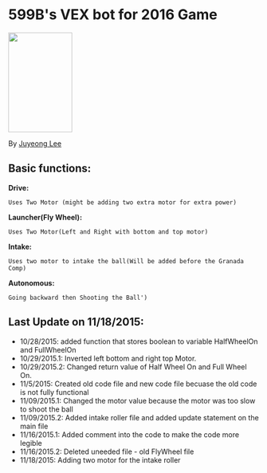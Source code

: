 # 599B's VEX bot for 2016 Game

<img src="https://www.robotevents.com/vexawards/vexrwc.png" style="width:128px; height:200px">

By [Juyeong Lee](https://github.com/khungryapple)

## Basic functions:

<b>Drive:</b>
```erb
Uses Two Motor (might be adding two extra motor for extra power)
```
<b>Launcher(Fly Wheel):</b> 
```erb
Uses Two Motor(Left and Right with bottom and top motor)
```
<b>Intake:</b>
```erb
Uses two motor to intake the ball(Will be added before the Granada Comp)
```
<b>Autonomous:</b>
```erb
Going backward then Shooting the Ball')
```
## Last Update on 11/18/2015:

- 10/28/2015: added function that stores boolean to variable HalfWheelOn and FullWheelOn
- 10/29/2015.1: Inverted left bottom and right top Motor.
- 10/29/2015.2: Changed return value of Half Wheel On and Full Wheel On. 
- 11/5/2015: Created old code file and new code file becuase the old code is not fully functional
- 11/09/2015.1: Changed the motor value because the motor was too slow to shoot the ball
- 11/09/2015.2: Added intake roller file and added update statement on the main file
- 11/16/2015.1: Added comment into the code to make the code more legible
- 11/16/2015.2: Deleted uneeded file - old FlyWheel file
- 11/18/2015: Adding two motor for the intake roller
